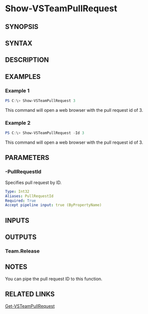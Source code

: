 <!-- #include "./common/header.md" -->

# Show-VSTeamPullRequest

## SYNOPSIS

<!-- #include "./synopsis/Show-VSTeamPullRequest.md" -->

## SYNTAX

## DESCRIPTION

<!-- #include "./synopsis/Show-VSTeamPullRequest.md" -->

## EXAMPLES

### Example 1

```PowerShell
PS C:\> Show-VSTeamPullRequest 3
```

This command will open a web browser with the pull request id of 3.

### Example 2

```PowerShell
PS C:\> Show-VSTeamPullRequest -Id 3
```

This command will open a web browser with the pull request id of 3.

## PARAMETERS

### -PullRequestId

Specifies pull request by ID.

```yaml
Type: Int32
Aliases: PullRequestId
Required: True
Accept pipeline input: true (ByPropertyName)
```

## INPUTS

## OUTPUTS

### Team.Release

## NOTES

You can pipe the pull request ID to this function.

## RELATED LINKS

[Get-VSTeamPullRequest](Get-VSTeamPullRequest.md)
